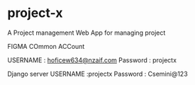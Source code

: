# project-x
A Project management Web App for managing project

FIGMA COmmon ACCount

USERNAME :  hoficew634@nzaif.com
Password : projectx 

Django server 
USERNAME :projectx
Password : Csemini@123